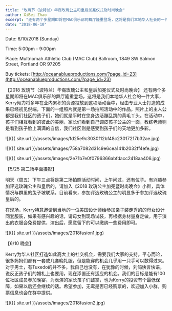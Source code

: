 ```yaml
---
title: "玫瑰节（波特兰）华裔玫瑰公主和皇后加冕仪式及时尚晚会"
author: XiBei Zhao
excerpt: "还有两个多星期即将在MAC俱乐部的舞厅隆重登场，这将是我们本地华人社会的一件大事，Kerry倾力将多年在业内累积的资源投放到这项活动当中，经由专业人士打造的成果已经初见倪端，下面的一组照片就是第一场拍照活动中的作品，照片上的主人公都是我们社区的孩子们，她们就是平时在您身边活蹦乱跳的黄毛丫头。在活动中，孩子们相互看到的彼此的美丽，家长们看到自己调皮孩子公主的一面，教练老师则是看到孩子脸上满满的自信，我们社区则是感受到孩子们的天地更加多彩。"
date: "2018-06-10"
---
```


Date: 6/10/2018 (Sunday)

Time: 5:00pm - 9:00pm

Place: Multnomah Athletic Club (MAC Club) Ballroom, 1849 SW Salmon Street, Portland OR 97205

Buy tickets: [http://oceanablueproductions.com/?page_id=23](http://oceanablueproductions.com/?page_id=23)


【2018 玫瑰节（波特兰）华裔玫瑰公主和皇后加冕仪式及时尚晚会】 还有两个多星期即将在MAC俱乐部的舞厅隆重登场，这将是我们本地华人社会的一件大事，Kerry倾力将多年在业内累积的资源投放到这项活动当中，经由专业人士打造的成果已经初见倪端，下面的一组照片就是第一场拍照活动中的作品，照片上的主人公都是我们社区的孩子们，她们就是平时在您身边活蹦乱跳的黄毛丫头。在活动中，孩子们相互看到的彼此的美丽，家长们看到自己调皮孩子公主的一面，教练老师则是看到孩子脸上满满的自信，我们社区则是感受到孩子们的天地更加多彩。

![]({{ site.url }}/assets/images/fd25e9c3030f12bf48c23017217b32ae.jpg)

![]({{ site.url }}/assets/images/758a7082d31c9e6cea141b2032ff4efe.jpg)

![]({{ site.url }}/assets/images/2e71b7e0f0796366abfdacc2418aa406.jpg)

【5/25 第二场平面摄影】

明天（周五）下午三点将是第二场拍照活动时间，上午问过，还有位子。有兴趣参加评选玫瑰公主和皇后的，请加入《2018 玫瑰公主加冕暨时尚晚会》小群，具体情况与群里的兔子坡联系。目前看来，参加评选玫瑰公主的明显多于参加评选玫瑰皇后的。

在现场，Kerry特意邀请到当地的一位美国设计师给参加亲子装走秀的的母女设计同套服装，如果有感兴趣的话，请母女到现场试装，再根据身材量身定做。用于演出的衣服会免费提供，演出后，愿意留下的可以缴纳一些费用即可。

![]({{ site.url }}/assets/images/2018fasion1.jpg)

【6/10 晚会】

Kerry为华人社区打造如此高大上的社交机会，需要我们大家的支持。平心而论，很多妈妈们都有一套或几套晚礼服，但是能穿的机会几乎用一只手可以数得过来。对于男士，有Tuxedo的并不多，我自己也没有，在犹豫的时候，刘鸽快言快语，说反正孩子们的婚礼上也要用，现在添置还有适应的机会。我们的目标是能有100位社区成员参加晚宴，为表演的家长孩子们鼓掌，也为Kerry的投资有个最低保障，如果以后还会继续的话。希望参加，无鸾是否已经购票的，欢迎加入小群，购票信息也会在群中提供。

![]({{ site.url }}/assets/images/2018fasion2.jpg)
